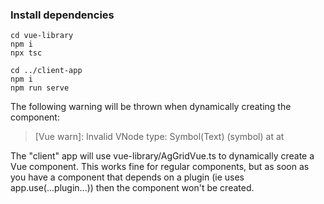 ### Install dependencies

```
cd vue-library
npm i
npx tsc

cd ../client-app
npm i
npm run serve
```

The following warning will be thrown when dynamically creating the component:

>[Vue warn]: Invalid VNode type: Symbol(Text) (symbol)
>    at <RouterLink to="/about" >
>    at <App>

The "client" app will use vue-library/AgGridVue.ts to dynamically create a Vue component. This works fine for regular components, but as soon
as you have a component that depends on a plugin (ie uses app.use(...plugin...)) then the component won't be created.
